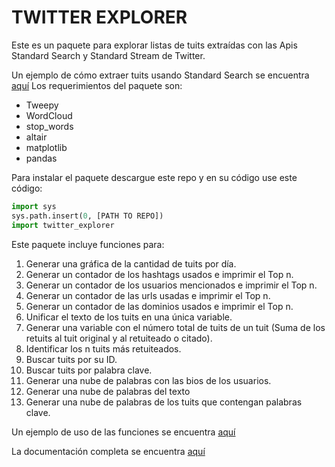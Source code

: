 # TWITTER EXPLORER

Este es un paquete para explorar listas de tuits extraídas con las Apis Standard Search y Standard Stream de Twitter.

Un ejemplo de cómo extraer tuits usando Standard Search se encuentra [aquí](https://github.com/Obsdemocracia/twitter-explorer/blob/master/Extract%20tuits%20Standard%20Search.ipynb)
Los requerimientos del paquete son:

- Tweepy
- WordCloud
- stop_words
- altair
- matplotlib
- pandas

Para instalar el paquete descargue este repo y en su código use este código:

```python
import sys  
sys.path.insert(0, [PATH TO REPO])
import twitter_explorer
```
Este paquete incluye funciones para:

1. Generar una gráfica de la cantidad de tuits por día.
2. Generar un contador de los hashtags usados e imprimir el Top n.
3. Generar un contador de los usuarios mencionados e imprimir el Top n.
4. Generar un contador de las urls usadas e imprimir el Top n.
5. Generar un contador de las dominios usados e imprimir el Top n.
6. Unificar el texto de los tuits en una única variable.
7. Generar una variable con el número total de tuits de un tuit (Suma de los retuits al tuit original y al retuiteado o citado).
8. Identificar los n tuits más retuiteados.
9. Buscar tuits por su ID.
10. Buscar tuits por palabra clave.
11. Generar una nube de palabras con las bios de los usuarios.
12. Generar una nube de palabras del texto
13. Generar una nube de palabras de los tuits que contengan palabras clave.

Un ejemplo de uso de las funciones se encuentra [aquí](https://github.com/Obsdemocracia/twitter-explorer/blob/master/Ejemplo%20funciones%20Twitter.ipynb)

La documentación completa se encuentra [aquí](https://github.com/Obsdemocracia/twitter-explorer/blob/master/Documentación.md)
